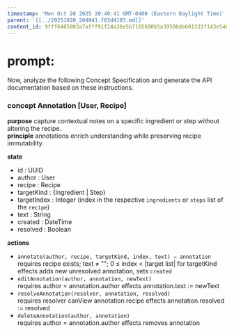 ```yaml
---
timestamp: 'Mon Oct 20 2025 20:40:41 GMT-0400 (Eastern Daylight Time)'
parent: '[[../20251020_204041.f03d4103.md]]'
content_id: 9fff6405803a7afff91f24a36e5b7165600b5a39508de601331f143e546b153d
---
```


# prompt:

Now, analyze the following Concept Specification and generate the API documentation based on these instructions.

### concept Annotation \[User, Recipe]

**purpose** capture contextual notes on a specific ingredient or step without altering the recipe.\
**principle** annotations enrich understanding while preserving recipe immutability.

**state**

* id : UUID
* author : User
* recipe : Recipe
* targetKind : {Ingredient | Step}
* targetIndex : Integer (index in the respective `ingredients` or `steps` list of the `recipe`)
* text : String
* created : DateTime
* resolved : Boolean

**actions**

* `annotate(author, recipe, targetKind, index, text) → annotation`\
  requires recipe exists; text ≠ ""; 0 ≤ index < |target list| for targetKind\
  effects adds new unresolved annotation, sets `created`
* `editAnnotation(author, annotation, newText)`\
  requires author = annotation.author effects annotation.text := newText
* `resolveAnnotation(resolver, annotation, resolved)`\
  requires resolver canView annotation.recipe effects annotation.resolved := resolved
* `deleteAnnotation(author, annotation)`\
  requires author = annotation.author effects removes annotation
